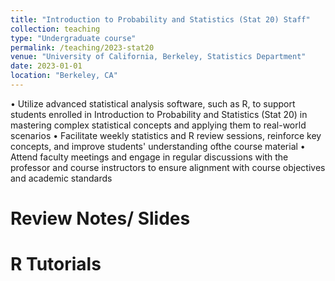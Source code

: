 ```yaml
---
title: "Introduction to Probability and Statistics (Stat 20) Staff"
collection: teaching
type: "Undergraduate course"
permalink: /teaching/2023-stat20
venue: "University of California, Berkeley, Statistics Department"
date: 2023-01-01
location: "Berkeley, CA"
---
```


• Utilize advanced statistical analysis software, such as R, to support students enrolled in Introduction to Probability and
Statistics (Stat 20) in mastering complex statistical concepts and applying them to real-world scenarios
• Facilitate weekly statistics and R review sessions, reinforce key concepts, and improve students' understanding ofthe  course
material
• Attend faculty meetings and engage in regular discussions with the professor and course instructors to ensure alignment
with course objectives and academic standards

Review Notes/ Slides
======

R Tutorials
======

